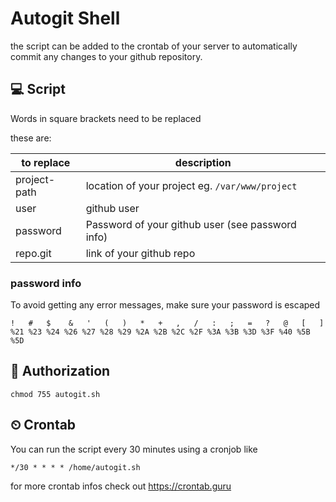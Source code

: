 # Autogit Shell

the script can be added to the crontab of your server to automatically commit any changes to your github repository. 

## 💻 Script

Words in square brackets need to be replaced

these are: 

| to replace | description |
| --- | --- |
| project-path | location of your project eg. `/var/www/project`  |
| user | github user |
| password | Password of your github user (see password info) |
| repo.git | link of your github repo |

### password info

To avoid getting any error messages, make sure your password is escaped

    !   #   $    &   '   (   )   *   +   ,   /   :   ;   =   ?   @   [   ]
    %21 %23 %24 %26 %27 %28 %29 %2A %2B %2C %2F %3A %3B %3D %3F %40 %5B %5D

## 🔑 Authorization

    chmod 755 autogit.sh

## ⏲ Crontab

You can run the script every 30 minutes using a cronjob like 

    */30 * * * * /home/autogit.sh

for more crontab infos check out https://crontab.guru
